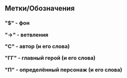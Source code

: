 <h2>Метки/Обозначения</h2>
<h3>

"$" - фон

"->" - ветвления

"C" - автор (и его слова)

"ГГ" - главный герой (и его слова)

"П" - определённый персонаж (и его слова)

</h3>